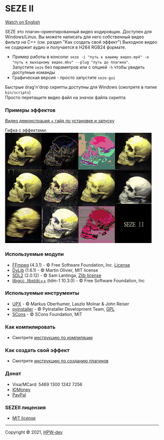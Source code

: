 # SEZE II
[Watch on English](README.md)

SEZE это плагин-ориентированный видео кодировщик. Доступен для Windows/Linux. Вы можете написать для него собственный видео фильтр на C++ (см. раздел "Как создать свой эффект") Выходное видео не содержит аудио и получается в H264 RGB24 формате.
+ Пример работы в консоли: ```seze -i "путь к вашему видео.mp4" -o "путь к выходному видео.mkv" --plug "путь до плагина"```.\
Запустите ```seze``` без параметров или с опцией ```-h``` чтобы увидеть доступные команды
+ Графическая версия - просто запустите ```seze-gui```

Быстрые drag'n'drop скрипты доступны для Windows (смотрите в папке ```bin/scripts```)\
Просто перетащите видео файл на значок файла скрипта
### Примеры эффектов
[Видео демонстрация + гайд по установке и запуску](https://youtu.be/Knt6QhNY00c)

Гифка с эффектами:\
![](resources/SEZEII.gif)
### Используемые модули
+ [FFmpeg](https://github.com/FFmpeg/FFmpeg) (4.3.1) - © Free Software Foundation, Inc. [License](https://github.com/FFmpeg/FFmpeg/blob/master/LICENSE.md)
+ [DyLib](https://github.com/tocola/DyLib) (1.6.1) - © Martin Olivier, MIT license
+ [SDL2](https://www.libsdl.org) (2.0.12) - © Sam Lantinga, [Zlib license](https://www.zlib.net/zlib_license.html)
+ [libgcc, libstdc++](http://fsf.org/) (tdm-1 10.3.0) - © Free Software Foundation, Inc
### Используемые инструменты
+ [UPX](https://upx.github.io) - © Мarkus Oberhumer, Laszlo Molnar & John Reiser
+ [pyinstaller](https://www.pyinstaller.org/) - © PyInstaller Development Team, [GPL](https://www.pyinstaller.org/license.html)
+ [SCons](https://scons.org/) - © SCons Foundation, MIT
### Как компилировать
* Смотрите [инструкцию по компиляции](resources/how2build_ru.md)
### Как создать свой эффект
* Смотрите [инструкцию по созданию плагинов](resources/how2plugin_ru.md)
### Донат
* Visa/MCard: 5469 1300 1242 7256
* [ЮMoney](yoomoney.ru/to/410017516566873)
* [PayPal](paypal.me/AtariSMN81)
### SEZEII лицензия
* [MIT license](LICENSE)
***
Copyright © 2021, [HPW-dev](mailto:hpwdev0@gmail.com)
